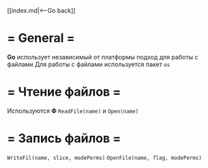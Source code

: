 [[index.md|<--Go back]]

# = General =
__Go__ использует независимый от платформы подход для работы с файлами
Для работы с файлами используется пакет `os`

# = Чтение файлов =
Используются __Ф__ `ReadFile(name)` и `Open(name)`

# = Запись файлов =
`WriteFil(name, slice, modePerms)`
`OpenFile(name, flag, modePerms)`
